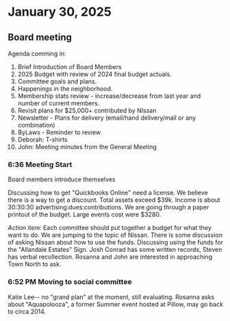 # January 30, 2025
## Board meeting

Agenda comming in:
1. Brief Introduction of Board Members
2. 2025 Budget with review of 2024 final budget actuals.
3. Committee goals and plans.
4. Happenings in the neighborhood. 
5. Membership stats review - increase/decrease from last year and number of current members.
6. Revisit plans for $25,000+ contributed by NIssan
7. Newsletter - Plans for delivery (email/hand delivery/mail or any combination)
8. ByLaws - Reminder to review
9. Deborah: T-shirts
10. John: Meeting minutes from the General Meeting


### 6:36 Meeting Start
Board members introduce themselves

Discussing how to get "Quickbooks Online"  need a license.  We believe there is a way to get a discount.  Total assets exceed $39k.  Income is about 30:30:30 advertising:dues:contributions.  We are going through a paper printout of the budget.  Large events cost were $3280.

*Action item:* Each committee should put together a budget for what they want to do.  We are jumping to the topic of Nissan.  There is some discussion of asking Nissan about how to use the funds.  Discussing using the funds for the "Allandale Estates" Sign.  Josh Conrad has some written records, Steven has verbal recollection.  Rosanna and John are interested in approaching Town North to ask.  

### 6:52 PM Moving to social committee
Katie Lee-- no "grand plan" at the moment, still evaluating.  Rosanna asks about "Aquapolooza", a former Summer event hosted at Pillow, may go back to circa 2014.  





